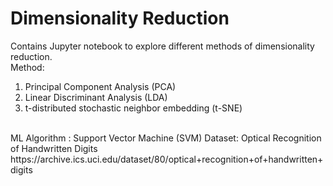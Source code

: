 # Dimensionality Reduction
Contains Jupyter notebook to explore different methods of dimensionality reduction.
<br>
Method:
1. Principal Component Analysis (PCA)
2. Linear Discriminant Analysis (LDA)
3. t-distributed stochastic neighbor embedding (t-SNE)
<br>
ML Algorithm : Support Vector Machine (SVM)
Dataset: Optical Recognition of Handwritten Digits <br>
<a> https://archive.ics.uci.edu/dataset/80/optical+recognition+of+handwritten+digits </a>




